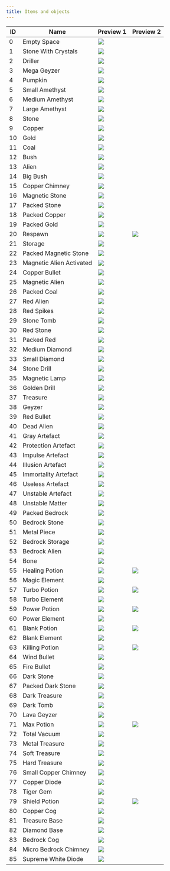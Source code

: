 ```yaml
---
title: Items and objects
---
```


| ID  | Name                     | Preview 1                                        | Preview 2                                        |
| --- | ------------------------ | ------------------------------------------------- | ------------------------------------------------- |
| 0   | Empty Space              | ![](/img/items/Empty.png)                         |                                                   |
| 1   | Stone With Crystals      | ![](/img/items/Nn1.png)                           |                                                   |
| 2   | Driller                  | ![](/img/items/Nn2.png)                           |                                                   |
| 3   | Mega Geyzer              | ![](/img/items/Nn3.png)                           |                                                   |
| 4   | Pumpkin                  | ![](/img/items/Nn4.png)                           |                                                   |
| 5   | Small Amethyst           | ![](/img/items/Nn5.png)                           |                                                   |
| 6   | Medium Amethyst          | ![](/img/items/Nn6.png)                           |                                                   |
| 7   | Large Amethyst           | ![](/img/items/Nn7.png)                           |                                                   |
| 8   | Stone                    | ![](/img/items/Nn8.png)                           |                                                   |
| 9   | Copper                   | ![](/img/items/Nn9.png)                           |                                                   |
| 10  | Gold                     | ![](/img/items/Nn10.png)                          |                                                   |
| 11  | Coal                     | ![](/img/items/Nn11.png)                          |                                                   |
| 12  | Bush                     | ![](/img/items/Nn12.png)                          |                                                   |
| 13  | Alien                    | ![](/img/items/Nn13.png)                          |                                                   |
| 14  | Big Bush                 | ![](/img/items/Nn14.png)                          |                                                   |
| 15  | Copper Chimney           | ![](/img/items/Nn15.png)                          |                                                   |
| 16  | Magnetic Stone           | ![](/img/items/Nn16.png)                          |                                                   |
| 17  | Packed Stone             | ![](/img/items/Nn17.png)                          |                                                   |
| 18  | Packed Copper            | ![](/img/items/Nn18.png)                          |                                                   |
| 19  | Packed Gold              | ![](/img/items/Nn19.png)                          |                                                   |
| 20  | Respawn                  | ![](/img/items/Nn20A.png)                         | ![](/img/items/Nn20U.png)                         |
| 21  | Storage                  | ![](/img/items/Nn21.png)                          |                                                   |
| 22  | Packed Magnetic Stone    | ![](/img/items/Nn22.png)                          |                                                   |
| 23  | Magnetic Alien Activated | ![](/img/items/Empty.png)                         |                                                   |
| 24  | Copper Bullet            | ![](/img/items/Nn24.png)                          |                                                   |
| 25  | Magnetic Alien           | ![](/img/items/Nn25.png)                          |                                                   |
| 26  | Packed Coal              | ![](/img/items/Nn26.png)                          |                                                   |
| 27  | Red Alien                | ![](/img/items/Nn27.png)                          |                                                   |
| 28  | Red Spikes               | ![](/img/items/Nn28.png)                          |                                                   |
| 29  | Stone Tomb               | ![](/img/items/Nn29.png)                          |                                                   |
| 30  | Red Stone                | ![](/img/items/Nn30.png)                          |                                                   |
| 31  | Packed Red               | ![](/img/items/Nn31.png)                          |                                                   |
| 32  | Medium Diamond           | ![](/img/items/Nn32.png)                          |                                                   |
| 33  | Small Diamond            | ![](/img/items/Nn33.png)                          |                                                   |
| 34  | Stone Drill              | ![](/img/items/Nn34.png)                          |                                                   |
| 35  | Magnetic Lamp            | ![](/img/items/Nn35.png)                          |                                                   |
| 36  | Golden Drill             | ![](/img/items/Nn36.png)                          |                                                   |
| 37  | Treasure                 | ![](/img/items/Empty.png)                         |                                                   |
| 38  | Geyzer                   | ![](/img/items/Nn38.png)                          |                                                   |
| 39  | Red Bullet               | ![](/img/items/Nn39.png)                          |                                                   |
| 40  | Dead Alien               | ![](/img/items/Nn40.png)                          |                                                   |
| 41  | Gray Artefact            | ![](/img/items/Nn41.png)                          |                                                   |
| 42  | Protection Artefact      | ![](/img/items/Nn42.png)                          |                                                   |
| 43  | Impulse Artefact         | ![](/img/items/Nn43.png)                          |                                                   |
| 44  | Illusion Artefact        | ![](/img/items/Nn44.png)                          |                                                   |
| 45  | Immortality Artefact     | ![](/img/items/Nn45.png)                          |                                                   |
| 46  | Useless Artefact         | ![](/img/items/Nn46.png)                          |                                                   |
| 47  | Unstable Artefact        | ![](/img/items/Nn47.png)                          |                                                   |
| 48  | Unstable Matter          | ![](/img/items/Nn48.png)                          |                                                   |
| 49  | Packed Bedrock           | ![](/img/items/Empty.png)                         |                                                   |
| 50  | Bedrock Stone            | ![](/img/items/Empty.png)                         |                                                   |
| 51  | Metal Piece              | ![](/img/items/Nn51.png)                          |                                                   |
| 52  | Bedrock Storage          | ![](/img/items/Empty.png)                         |                                                   |
| 53  | Bedrock Alien            | ![](/img/items/Empty.png)                         |                                                   |
| 54  | Bone                     | ![](/img/items/Nn54.png)                          |                                                   |
| 55  | Healing Potion           | ![](/img/items/Nn55A.png)                         | ![](/img/items/Nn55U.png)                         |
| 56  | Magic Element            | ![](/img/items/Nn56.png)                          |                                                   |
| 57  | Turbo Potion             | ![](/img/items/Nn57A.png)                         | ![](/img/items/Nn57U.png)                         |
| 58  | Turbo Element            | ![](/img/items/Nn58.png)                          |                                                   |
| 59  | Power Potion             | ![](/img/items/Nn59A.png)                         | ![](/img/items/Nn59U.png)                         |
| 60  | Power Element            | ![](/img/items/Nn60.png)                          |                                                   |
| 61  | Blank Potion             | ![](/img/items/Nn61A.png)                         | ![](/img/items/Nn61U.png)                         |
| 62  | Blank Element            | ![](/img/items/Nn62.png)                          |                                                   |
| 63  | Killing Potion           | ![](/img/items/Nn63A.png)                         | ![](/img/items/Nn63U.png)                         |
| 64  | Wind Bullet              | ![](/img/items/Nn64b.png)                         |                                                   |
| 65  | Fire Bullet              | ![](/img/items/Nn65.png)                          |                                                   |
| 66  | Dark Stone               | ![](/img/items/Nn66.png)                          |                                                   |
| 67  | Packed Dark Stone        | ![](/img/items/Nn67.png)                          |                                                   |
| 68  | Dark Treasure            | ![](/img/items/Empty.png)                         |                                                   |
| 69  | Dark Tomb                | ![](/img/items/Nn69.png)                          |                                                   |
| 70  | Lava Geyzer              | ![](/img/items/Nn70.png)                          |                                                   |
| 71  | Max Potion               | ![](/img/items/Nn71A.png)                         | ![](/img/items/Nn71U.png)                         |
| 72  | Total Vacuum             | ![](/img/items/Empty.png)                         |                                                   |
| 73  | Metal Treasure           | ![](/img/items/Empty.png)                         |                                                   |
| 74  | Soft Treasure            | ![](/img/items/Empty.png)                         |                                                   |
| 75  | Hard Treasure            | ![](/img/items/Empty.png)                         |                                                   |
| 76  | Small Copper Chimney     | ![](/img/items/Nn76.png)                          |                                                   |
| 77  | Copper Diode             | ![](/img/items/Nn77.png)                          |                                                   |
| 78  | Tiger Gem                | ![](/img/items/Empty.png)                         |                                                   |
| 79  | Shield Potion            | ![](/img/items/Nn79A.png)                         | ![](/img/items/Nn79U.png)                         |
| 80  | Copper Cog               | ![](/img/items/Nn80.png)                          |                                                   |
| 81  | Treasure Base            | ![](/img/items/Empty.png)                         |                                                   |
| 82  | Diamond Base             | ![](/img/items/Empty.png)                         |                                                   |
| 83  | Bedrock Cog              | ![](/img/items/Empty.png)                         |                                                   |
| 84  | Micro Bedrock Chimney    | ![](/img/items/Empty.png)                         |                                                   |
| 85  | Supreme White Diode      | ![](/img/items/Nn85.png)                          |                                                   |


